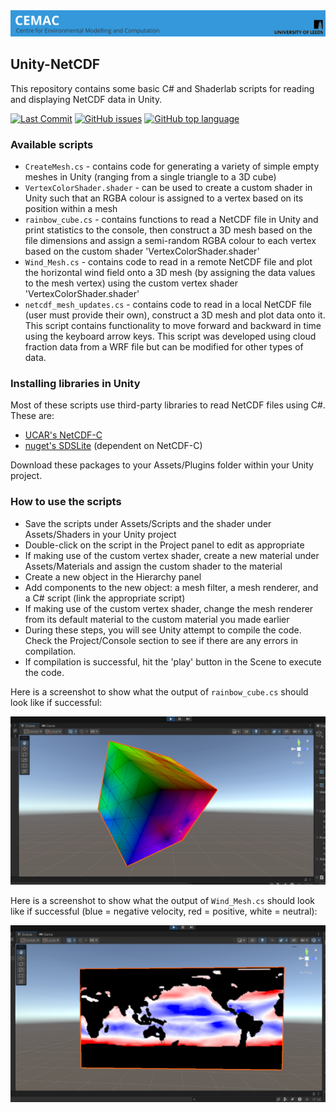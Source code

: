 <div align="center">
<a href="https://www.cemac.leeds.ac.uk/">
  <img src="https://github.com/cemac/cemac_generic/blob/master/Images/cemac.png"></a>
  <br>
</div>

## Unity-NetCDF
This repository contains some basic C# and Shaderlab scripts for reading and displaying NetCDF data in Unity.

[![Last Commit](https://img.shields.io/github/last-commit/cemac/Unity-NetCDF)](https://github.com/cemac/Unity-NetCDF/commits/main) [![GitHub issues](https://img.shields.io/github/issues/cemac/Unity-NetCDF)](https://github.com/cemac/Unity-NetCDF/issues) [![GitHub top language](https://img.shields.io/github/languages/top/cemac/Unity-NetCDF)](https://github.com/cemac/Unity-NetCDF)

### Available scripts
- `CreateMesh.cs` - contains code for generating a variety of simple empty meshes in Unity (ranging from a single triangle to a 3D cube)
- `VertexColorShader.shader` - can be used to create a custom shader in Unity such that an RGBA colour is assigned to a vertex based on its position within a mesh
- `rainbow_cube.cs` - contains functions to read a NetCDF file in Unity and print statistics to the console, then construct a 3D mesh based on the file dimensions and assign a semi-random RGBA colour to each vertex based on the custom shader 'VertexColorShader.shader'
- `Wind_Mesh.cs` - contains code to read in a remote NetCDF file and plot the horizontal wind field onto a 3D mesh (by assigning the data values to the mesh vertex) using the custom vertex shader 'VertexColorShader.shader'
- `netcdf_mesh_updates.cs` - contains code to read in a local NetCDF file (user must provide their own), construct a 3D mesh and plot data onto it. This script contains functionality to move forward and backward in time using the keyboard arrow keys. This script was developed using cloud fraction data from a WRF file but can be modified for other types of data.

### Installing libraries in Unity
Most of these scripts use third-party libraries to read NetCDF files using C#. These are:
- [UCAR's NetCDF-C](https://docs.unidata.ucar.edu/netcdf-c/current/winbin.html)
- [nuget's SDSLite](https://www.nuget.org/packages/SDSLite) (dependent on NetCDF-C)

Download these packages to your Assets/Plugins folder within your Unity project.

### How to use the scripts
- Save the scripts under Assets/Scripts and the shader under Assets/Shaders in your Unity project
- Double-click on the script in the Project panel to edit as appropriate
- If making use of the custom vertex shader, create a new material under Assets/Materials and assign the custom shader to the material 
- Create a new object in the Hierarchy panel
- Add components to the new object: a mesh filter, a mesh renderer, and a C# script (link the appropriate script)
- If making use of the custom vertex shader, change the mesh renderer from its default material to the custom material you made earlier
- During these steps, you will see Unity attempt to compile the code. Check the Project/Console section to see if there are any errors in compilation.
- If compilation is successful, hit the 'play' button in the Scene to execute the code.

Here is a screenshot to show what the output of `rainbow_cube.cs` should look like if successful:

![Rainbow Cube](./images/cube2.png)

Here is a screenshot to show what the output of `Wind_Mesh.cs` should look like if successful (blue = negative velocity, red = positive, white = neutral):

![Wind Mesh](./images/windmesh.png)